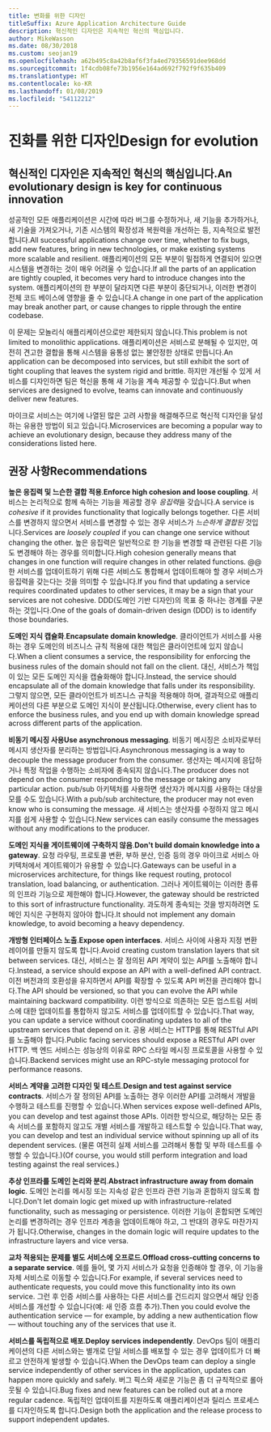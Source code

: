 ```yaml
---
title: 변화를 위한 디자인
titleSuffix: Azure Application Architecture Guide
description: 혁신적인 디자인은 지속적인 혁신의 핵심입니다.
author: MikeWasson
ms.date: 08/30/2018
ms.custom: seojan19
ms.openlocfilehash: a62b495c8a42b8af6f3fa4ed79356591dee968dd
ms.sourcegitcommit: 1f4cdb08fe73b1956e164ad692f792f9f635b409
ms.translationtype: HT
ms.contentlocale: ko-KR
ms.lasthandoff: 01/08/2019
ms.locfileid: "54112212"
---
```

# <a name="design-for-evolution"></a><span data-ttu-id="f8c4a-103">진화를 위한 디자인</span><span class="sxs-lookup"><span data-stu-id="f8c4a-103">Design for evolution</span></span>

## <a name="an-evolutionary-design-is-key-for-continuous-innovation"></a><span data-ttu-id="f8c4a-104">혁신적인 디자인은 지속적인 혁신의 핵심입니다.</span><span class="sxs-lookup"><span data-stu-id="f8c4a-104">An evolutionary design is key for continuous innovation</span></span>

<span data-ttu-id="f8c4a-105">성공적인 모든 애플리케이션은 시간에 따라 버그를 수정하거나, 새 기능을 추가하거나, 새 기술을 가져오거나, 기존 시스템의 확장성과 복원력을 개선하는 등, 지속적으로 발전합니다.</span><span class="sxs-lookup"><span data-stu-id="f8c4a-105">All successful applications change over time, whether to fix bugs, add new features, bring in new technologies, or make existing systems more scalable and resilient.</span></span> <span data-ttu-id="f8c4a-106">애플리케이션의 모든 부분이 밀접하게 연결되어 있으면 시스템을 변경하는 것이 매우 어려울 수 있습니다.</span><span class="sxs-lookup"><span data-stu-id="f8c4a-106">If all the parts of an application are tightly coupled, it becomes very hard to introduce changes into the system.</span></span> <span data-ttu-id="f8c4a-107">애플리케이션의 한 부분이 달라지면 다른 부분이 중단되거나, 이러한 변경이 전체 코드 베이스에 영향을 줄 수 있습니다.</span><span class="sxs-lookup"><span data-stu-id="f8c4a-107">A change in one part of the application may break another part, or cause changes to ripple through the entire codebase.</span></span>

<span data-ttu-id="f8c4a-108">이 문제는 모놀리식 애플리케이션으로만 제한되지 않습니다.</span><span class="sxs-lookup"><span data-stu-id="f8c4a-108">This problem is not limited to monolithic applications.</span></span> <span data-ttu-id="f8c4a-109">애플리케이션은 서비스로 분해될 수 있지만, 여전히 견고한 결합을 통해 시스템을 융통성 없는 불안정한 상태로 만듭니다.</span><span class="sxs-lookup"><span data-stu-id="f8c4a-109">An application can be decomposed into services, but still exhibit the sort of tight coupling that leaves the system rigid and brittle.</span></span> <span data-ttu-id="f8c4a-110">하지만 개선될 수 있게 서비스를 디자인하면 팀은 혁신을 통해 새 기능을 계속 제공할 수 있습니다.</span><span class="sxs-lookup"><span data-stu-id="f8c4a-110">But when services are designed to evolve, teams can innovate and continuously deliver new features.</span></span>

<span data-ttu-id="f8c4a-111">마이크로 서비스는 여기에 나열된 많은 고려 사항을 해결해주므로 혁신적 디자인을 달성하는 유용한 방법이 되고 있습니다.</span><span class="sxs-lookup"><span data-stu-id="f8c4a-111">Microservices are becoming a popular way to achieve an evolutionary design, because they address many of the considerations listed here.</span></span>

## <a name="recommendations"></a><span data-ttu-id="f8c4a-112">권장 사항</span><span class="sxs-lookup"><span data-stu-id="f8c4a-112">Recommendations</span></span>

<span data-ttu-id="f8c4a-113">**높은 응집력 및 느슨한 결합 적용**.</span><span class="sxs-lookup"><span data-stu-id="f8c4a-113">**Enforce high cohesion and loose coupling**.</span></span> <span data-ttu-id="f8c4a-114">서비스는 논리적으로 함께 속하는 기능을 제공할 경우 *응집력*을 갖습니다.</span><span class="sxs-lookup"><span data-stu-id="f8c4a-114">A service is *cohesive* if it provides functionality that logically belongs together.</span></span> <span data-ttu-id="f8c4a-115">다른 서비스를 변경하지 않으면서 서비스를 변경할 수 있는 경우 서비스가 *느슨하게 결합된* 것입니다.</span><span class="sxs-lookup"><span data-stu-id="f8c4a-115">Services are *loosely coupled* if you can change one service without changing the other.</span></span> <span data-ttu-id="f8c4a-116">높은 응집력은 일반적으로 한 기능을 변경할 때 관련된 다른 기능도 변경해야 하는 경우를 의미합니다.</span><span class="sxs-lookup"><span data-stu-id="f8c4a-116">High cohesion generally means that changes in one function will require changes in other related functions.</span></span> <span data-ttu-id="f8c4a-117">@@한 서비스를 업데이트하기 위해 다른 서비스도 통합해서 업데이트해야 할 경우 서비스가 응집력을 갖는다는 것을 의미할 수 있습니다.</span><span class="sxs-lookup"><span data-stu-id="f8c4a-117">If you find that updating a service requires coordinated updates to other services, it may be a sign that your services are not cohesive.</span></span> <span data-ttu-id="f8c4a-118">DDD(도메인 기반 디자인)의 목표 중 하나는 경계를 구분하는 것입니다.</span><span class="sxs-lookup"><span data-stu-id="f8c4a-118">One of the goals of domain-driven design (DDD) is to identify those boundaries.</span></span>

<span data-ttu-id="f8c4a-119">**도메인 지식 캡슐화**.</span><span class="sxs-lookup"><span data-stu-id="f8c4a-119">**Encapsulate domain knowledge**.</span></span> <span data-ttu-id="f8c4a-120">클라이언트가 서비스를 사용하는 경우 도메인의 비즈니스 규칙 적용에 대한 책임은 클라이언트에 있지 않습니다.</span><span class="sxs-lookup"><span data-stu-id="f8c4a-120">When a client consumes a service, the responsibility for enforcing the business rules of the domain should not fall on the client.</span></span> <span data-ttu-id="f8c4a-121">대신, 서비스가 책임이 있는 모든 도메인 지식을 캡슐화해야 합니다.</span><span class="sxs-lookup"><span data-stu-id="f8c4a-121">Instead, the service should encapsulate all of the domain knowledge that falls under its responsibility.</span></span> <span data-ttu-id="f8c4a-122">그렇지 않으면, 모든 클라이언트가 비즈니스 규칙을 적용해야 하며, 결과적으로 애플리케이션의 다른 부분으로 도메인 지식이 분산됩니다.</span><span class="sxs-lookup"><span data-stu-id="f8c4a-122">Otherwise, every client has to enforce the business rules, and you end up with domain knowledge spread across different parts of the application.</span></span>

<span data-ttu-id="f8c4a-123">**비동기 메시징 사용**</span><span class="sxs-lookup"><span data-stu-id="f8c4a-123">**Use asynchronous messaging**.</span></span> <span data-ttu-id="f8c4a-124">비동기 메시징은 소비자로부터 메시지 생산자를 분리하는 방법입니다.</span><span class="sxs-lookup"><span data-stu-id="f8c4a-124">Asynchronous messaging is a way to decouple the message producer from the consumer.</span></span> <span data-ttu-id="f8c4a-125">생산자는 메시지에 응답하거나 특정 작업을 수행하는 소비자에 종속되지 않습니다.</span><span class="sxs-lookup"><span data-stu-id="f8c4a-125">The producer does not depend on the consumer responding to the message or taking any particular action.</span></span> <span data-ttu-id="f8c4a-126">pub/sub 아키텍처를 사용하면 생산자가 메시지를 사용하는 대상을 모를 수도 있습니다.</span><span class="sxs-lookup"><span data-stu-id="f8c4a-126">With a pub/sub architecture, the producer may not even know who is consuming the message.</span></span> <span data-ttu-id="f8c4a-127">새 서비스는 생산자를 수정하지 않고 메시지를 쉽게 사용할 수 있습니다.</span><span class="sxs-lookup"><span data-stu-id="f8c4a-127">New services can easily consume the messages without any modifications to the producer.</span></span>

<span data-ttu-id="f8c4a-128">**도메인 지식을 게이트웨이에 구축하지 않음**.</span><span class="sxs-lookup"><span data-stu-id="f8c4a-128">**Don't build domain knowledge into a gateway**.</span></span> <span data-ttu-id="f8c4a-129">요청 라우팅, 프로토콜 변환, 부하 분산, 인증 등의 경우 마이크로 서비스 아키텍처에서 게이트웨이가 유용할 수 있습니다.</span><span class="sxs-lookup"><span data-stu-id="f8c4a-129">Gateways can be useful in a microservices architecture, for things like request routing, protocol translation, load balancing, or authentication.</span></span> <span data-ttu-id="f8c4a-130">그러나 게이트웨이는 이러한 종류의 인프라 기능으로 제한해야 합니다.</span><span class="sxs-lookup"><span data-stu-id="f8c4a-130">However, the gateway should be restricted to this sort of infrastructure functionality.</span></span> <span data-ttu-id="f8c4a-131">과도하게 종속되는 것을 방지하려면 도메인 지식은 구현하지 않아야 합니다.</span><span class="sxs-lookup"><span data-stu-id="f8c4a-131">It should not implement any domain knowledge, to avoid becoming a heavy dependency.</span></span>

<span data-ttu-id="f8c4a-132">**개방형 인터페이스 노출**.</span><span class="sxs-lookup"><span data-stu-id="f8c4a-132">**Expose open interfaces**.</span></span> <span data-ttu-id="f8c4a-133">서비스 사이에 사용자 지정 변환 레이어를 만들지 않도록 합니다.</span><span class="sxs-lookup"><span data-stu-id="f8c4a-133">Avoid creating custom translation layers that sit between services.</span></span> <span data-ttu-id="f8c4a-134">대신, 서비스는 잘 정의된 API 계약이 있는 API를 노출해야 합니다.</span><span class="sxs-lookup"><span data-stu-id="f8c4a-134">Instead, a service should expose an API with a well-defined API contract.</span></span> <span data-ttu-id="f8c4a-135">이전 버전과의 호환성을 유지하면서 API를 확장할 수 있도록 API 버전을 관리해야 합니다.</span><span class="sxs-lookup"><span data-stu-id="f8c4a-135">The API should be versioned, so that you can evolve the API while maintaining backward compatibility.</span></span> <span data-ttu-id="f8c4a-136">이런 방식으로 의존하는 모든 업스트림 서비스에 대한 업데이트를 통합하지 않고도 서비스를 업데이트할 수 있습니다.</span><span class="sxs-lookup"><span data-stu-id="f8c4a-136">That way, you can update a service without coordinating updates to all of the upstream services that depend on it.</span></span> <span data-ttu-id="f8c4a-137">공용 서비스는 HTTP를 통해 RESTful API를 노출해야 합니다.</span><span class="sxs-lookup"><span data-stu-id="f8c4a-137">Public facing services should expose a RESTful API over HTTP.</span></span> <span data-ttu-id="f8c4a-138">백 엔드 서비스는 성능상의 이유로 RPC 스타일 메시징 프로토콜을 사용할 수 있습니다.</span><span class="sxs-lookup"><span data-stu-id="f8c4a-138">Backend services might use an RPC-style messaging protocol for performance reasons.</span></span>

<span data-ttu-id="f8c4a-139">**서비스 계약을 고려한 디자인 및 테스트**.</span><span class="sxs-lookup"><span data-stu-id="f8c4a-139">**Design and test against service contracts**.</span></span> <span data-ttu-id="f8c4a-140">서비스가 잘 정의된 API를 노출하는 경우 이러한 API를 고려해서 개발을 수행하고 테스트를 진행할 수 있습니다.</span><span class="sxs-lookup"><span data-stu-id="f8c4a-140">When services expose well-defined APIs, you can develop and test against those APIs.</span></span> <span data-ttu-id="f8c4a-141">이러한 방식으로, 해당하는 모든 종속 서비스를 포함하지 않고도 개별 서비스를 개발하고 테스트할 수 있습니다.</span><span class="sxs-lookup"><span data-stu-id="f8c4a-141">That way, you can develop and test an individual service without spinning up all of its dependent services.</span></span> <span data-ttu-id="f8c4a-142">(물론 여전히 실제 서비스를 고려해서 통합 및 부하 테스트를 수행할 수 있습니다.)</span><span class="sxs-lookup"><span data-stu-id="f8c4a-142">(Of course, you would still perform integration and load testing against the real services.)</span></span>

<span data-ttu-id="f8c4a-143">**추상 인프라를 도메인 논리와 분리**.</span><span class="sxs-lookup"><span data-stu-id="f8c4a-143">**Abstract infrastructure away from domain logic**.</span></span> <span data-ttu-id="f8c4a-144">도메인 논리를 메시징 또는 지속성 같은 인프라 관련 기능과 혼합하지 않도록 합니다.</span><span class="sxs-lookup"><span data-stu-id="f8c4a-144">Don't let domain logic get mixed up with infrastructure-related functionality, such as messaging or persistence.</span></span> <span data-ttu-id="f8c4a-145">이러한 기능이 혼합되면 도메인 논리를 변경하려는 경우 인프라 계층을 업데이트해야 하고, 그 반대의 경우도 마찬가지가 됩니다.</span><span class="sxs-lookup"><span data-stu-id="f8c4a-145">Otherwise, changes in the domain logic will require updates to the infrastructure layers and vice versa.</span></span>

<span data-ttu-id="f8c4a-146">**교차 적용되는 문제를 별도 서비스에 오프로드**.</span><span class="sxs-lookup"><span data-stu-id="f8c4a-146">**Offload cross-cutting concerns to a separate service**.</span></span> <span data-ttu-id="f8c4a-147">예를 들어, 몇 가지 서비스가 요청을 인증해야 할 경우, 이 기능을 자체 서비스로 이동할 수 있습니다.</span><span class="sxs-lookup"><span data-stu-id="f8c4a-147">For example, if several services need to authenticate requests, you could move this functionality into its own service.</span></span> <span data-ttu-id="f8c4a-148">그런 후 인증 서비스를 사용하는 다른 서비스를 건드리지 않으면서 해당 인증 서비스를 개선할 수 있습니다(예: 새 인증 흐름 추가).</span><span class="sxs-lookup"><span data-stu-id="f8c4a-148">Then you could evolve the authentication service &mdash; for example, by adding a new authentication flow &mdash; without touching any of the services that use it.</span></span>

<span data-ttu-id="f8c4a-149">**서비스를 독립적으로 배포**.</span><span class="sxs-lookup"><span data-stu-id="f8c4a-149">**Deploy services independently**.</span></span> <span data-ttu-id="f8c4a-150">DevOps 팀이 애플리케이션의 다른 서비스와는 별개로 단일 서비스를 배포할 수 있는 경우 업데이트가 더 빠르고 안전하게 발생할 수 있습니다.</span><span class="sxs-lookup"><span data-stu-id="f8c4a-150">When the DevOps team can deploy a single service independently of other services in the application, updates can happen more quickly and safely.</span></span> <span data-ttu-id="f8c4a-151">버그 픽스와 새로운 기능은 좀 더 규칙적으로 롤아웃될 수 있습니다.</span><span class="sxs-lookup"><span data-stu-id="f8c4a-151">Bug fixes and new features can be rolled out at a more regular cadence.</span></span> <span data-ttu-id="f8c4a-152">독립적인 업데이트를 지원하도록 애플리케이션과 릴리스 프로세스를 디자인하도록 합니다.</span><span class="sxs-lookup"><span data-stu-id="f8c4a-152">Design both the application and the release process to support independent updates.</span></span>
